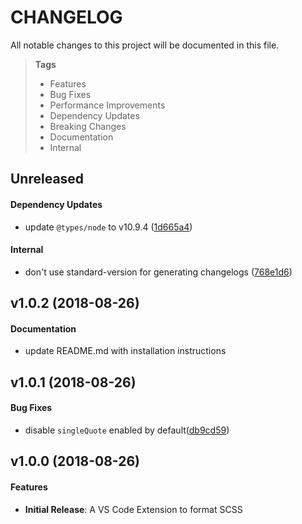 # CHANGELOG

All notable changes to this project will be documented in this file.

> **Tags**
> - Features
> - Bug Fixes
> - Performance Improvements
> - Dependency Updates
> - Breaking Changes
> - Documentation
> - Internal

## Unreleased

#### Dependency Updates

* update `@types/node` to v10.9.4 ([1d665a4](https://github.com/sibiraj-s/vscode-scss-formatter/commit/1d665a4))

#### Internal

* don't use standard-version for generating changelogs ([768e1d6](https://github.com/sibiraj-s/vscode-scss-formatter/commit/768e1d6))

## v1.0.2 (2018-08-26)

#### Documentation

* update README.md with installation instructions

## v1.0.1 (2018-08-26)

#### Bug Fixes

* disable `singleQuote` enabled by default([db9cd59](https://github.com/sibiraj-s/vscode-scss-formatter/commit/db9cd59))

## v1.0.0 (2018-08-26)

#### Features

* **Initial Release**: A VS Code Extension to format SCSS

